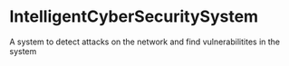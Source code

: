 # IntelligentCyberSecuritySystem
A system to detect attacks on the network and find vulnerabilitites in the system
